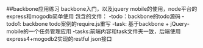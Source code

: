 ##backbone应用练习
backbone入门，以及jquery mobile的使用，node平台的express和mogodb简单使用
包含的文件：
-todo：backbone的todo源码
-todo1: backbone todo案例的require.js重写
-task: 基于backbone + jQuery-mobile的一个任务管理应用
-tasks:前端内容和task文件夹一致，后端使用express4+mogodb2实现的restful json接口
